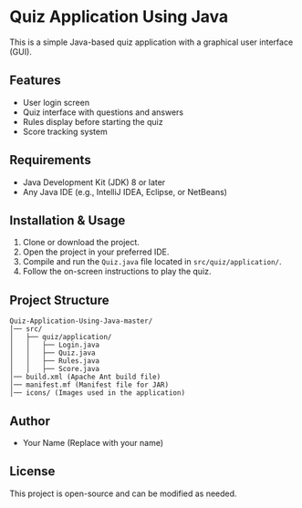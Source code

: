 # Quiz Application Using Java

This is a simple Java-based quiz application with a graphical user interface (GUI).

## Features
- User login screen
- Quiz interface with questions and answers
- Rules display before starting the quiz
- Score tracking system

## Requirements
- Java Development Kit (JDK) 8 or later
- Any Java IDE (e.g., IntelliJ IDEA, Eclipse, or NetBeans)

## Installation & Usage
1. Clone or download the project.
2. Open the project in your preferred IDE.
3. Compile and run the `Quiz.java` file located in `src/quiz/application/`.
4. Follow the on-screen instructions to play the quiz.

## Project Structure
```
Quiz-Application-Using-Java-master/
│── src/
│   ├── quiz/application/
│   │   ├── Login.java
│   │   ├── Quiz.java
│   │   ├── Rules.java
│   │   ├── Score.java
│── build.xml (Apache Ant build file)
│── manifest.mf (Manifest file for JAR)
│── icons/ (Images used in the application)
```

## Author
- Your Name (Replace with your name)

## License
This project is open-source and can be modified as needed.
